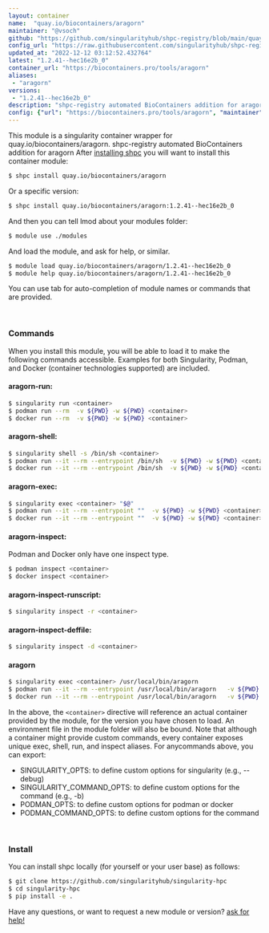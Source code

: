 ```yaml
---
layout: container
name:  "quay.io/biocontainers/aragorn"
maintainer: "@vsoch"
github: "https://github.com/singularityhub/shpc-registry/blob/main/quay.io/biocontainers/aragorn/container.yaml"
config_url: "https://raw.githubusercontent.com/singularityhub/shpc-registry/main/quay.io/biocontainers/aragorn/container.yaml"
updated_at: "2022-12-12 03:12:52.432764"
latest: "1.2.41--hec16e2b_0"
container_url: "https://biocontainers.pro/tools/aragorn"
aliases:
 - "aragorn"
versions:
 - "1.2.41--hec16e2b_0"
description: "shpc-registry automated BioContainers addition for aragorn"
config: {"url": "https://biocontainers.pro/tools/aragorn", "maintainer": "@vsoch", "description": "shpc-registry automated BioContainers addition for aragorn", "latest": {"1.2.41--hec16e2b_0": "sha256:f2861de42c8da62ebf1114c533d681f57e1f93bc8278efc27306b19a192d6bd4"}, "tags": {"1.2.41--hec16e2b_0": "sha256:f2861de42c8da62ebf1114c533d681f57e1f93bc8278efc27306b19a192d6bd4"}, "docker": "quay.io/biocontainers/aragorn", "aliases": {"aragorn": "/usr/local/bin/aragorn"}}
---
```


This module is a singularity container wrapper for quay.io/biocontainers/aragorn.
shpc-registry automated BioContainers addition for aragorn
After [installing shpc](#install) you will want to install this container module:


```bash
$ shpc install quay.io/biocontainers/aragorn
```

Or a specific version:

```bash
$ shpc install quay.io/biocontainers/aragorn:1.2.41--hec16e2b_0
```

And then you can tell lmod about your modules folder:

```bash
$ module use ./modules
```

And load the module, and ask for help, or similar.

```bash
$ module load quay.io/biocontainers/aragorn/1.2.41--hec16e2b_0
$ module help quay.io/biocontainers/aragorn/1.2.41--hec16e2b_0
```

You can use tab for auto-completion of module names or commands that are provided.

<br>

### Commands

When you install this module, you will be able to load it to make the following commands accessible.
Examples for both Singularity, Podman, and Docker (container technologies supported) are included.

#### aragorn-run:

```bash
$ singularity run <container>
$ podman run --rm  -v ${PWD} -w ${PWD} <container>
$ docker run --rm  -v ${PWD} -w ${PWD} <container>
```

#### aragorn-shell:

```bash
$ singularity shell -s /bin/sh <container>
$ podman run --it --rm --entrypoint /bin/sh  -v ${PWD} -w ${PWD} <container>
$ docker run --it --rm --entrypoint /bin/sh  -v ${PWD} -w ${PWD} <container>
```

#### aragorn-exec:

```bash
$ singularity exec <container> "$@"
$ podman run --it --rm --entrypoint ""  -v ${PWD} -w ${PWD} <container> "$@"
$ docker run --it --rm --entrypoint ""  -v ${PWD} -w ${PWD} <container> "$@"
```

#### aragorn-inspect:

Podman and Docker only have one inspect type.

```bash
$ podman inspect <container>
$ docker inspect <container>
```

#### aragorn-inspect-runscript:

```bash
$ singularity inspect -r <container>
```

#### aragorn-inspect-deffile:

```bash
$ singularity inspect -d <container>
```


#### aragorn

```bash
$ singularity exec <container> /usr/local/bin/aragorn
$ podman run --it --rm --entrypoint /usr/local/bin/aragorn   -v ${PWD} -w ${PWD} <container> -c " $@"
$ docker run --it --rm --entrypoint /usr/local/bin/aragorn   -v ${PWD} -w ${PWD} <container> -c " $@"
```



In the above, the `<container>` directive will reference an actual container provided
by the module, for the version you have chosen to load. An environment file in the
module folder will also be bound. Note that although a container
might provide custom commands, every container exposes unique exec, shell, run, and
inspect aliases. For anycommands above, you can export:

 - SINGULARITY_OPTS: to define custom options for singularity (e.g., --debug)
 - SINGULARITY_COMMAND_OPTS: to define custom options for the command (e.g., -b)
 - PODMAN_OPTS: to define custom options for podman or docker
 - PODMAN_COMMAND_OPTS: to define custom options for the command

<br>

### Install

You can install shpc locally (for yourself or your user base) as follows:

```bash
$ git clone https://github.com/singularityhub/singularity-hpc
$ cd singularity-hpc
$ pip install -e .
```

Have any questions, or want to request a new module or version? [ask for help!](https://github.com/singularityhub/singularity-hpc/issues)